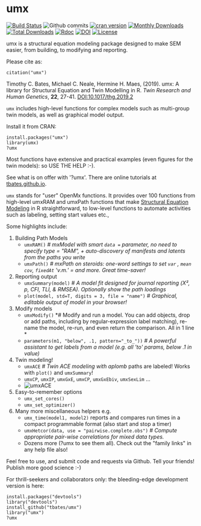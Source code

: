 # umx

[![Build Status](https://travis-ci.org/tbates/umx.svg?branch=master)](https://travis-ci.org/tbates/umx)
![Github commits](https://img.shields.io/github/commits-since/tbates/umx/latest.svg?colorB=green)
[![cran version](http://www.r-pkg.org/badges/version/umx)](https://cran.r-project.org/package=umx)
[![Monthly Downloads](http://cranlogs.r-pkg.org/badges/umx)](http://cranlogs.r-pkg.org/badges/umx)
[![Total Downloads](http://cranlogs.r-pkg.org/badges/grand-total/umx)](http://cranlogs.r-pkg.org/badges/grand-total/umx)
[![Rdoc](http://www.rdocumentation.org/badges/version/umx)](http://www.rdocumentation.org/packages/umx)
[![DOI](https://img.shields.io/badge/doi-10.1017/thg.2019.2-yellow.svg?style=flat)](https://doi.org/10.1017/thg.2019.2)
[![License](https://img.shields.io/cran/l/umx.svg)](https://cran.r-project.org/package=umx)


umx is a structural equation modeling package designed to make SEM easier, from building, to modifying and reporting.

Please cite as:

`citation("umx")`

Timothy C. Bates, Michael C. Neale, Hermine H. Maes, (2019). umx: A library for Structural Equation and Twin Modelling in R. *Twin Research and Human Genetics*, **22**, 27-41. [DOI:10.1017/thg.2019.2](https://doi.org/10.1017/thg.2019.2)

`umx` includes high-level functions for complex models such as multi-group twin models, as well as graphical model output.

Install it from CRAN:

```splus
install.packages("umx")
library(umx)
?umx
```

Most functions have extensive and practical examples (even figures for the twin models): so USE THE HELP :-).

See what is on offer with '?umx'. There are online tutorials at  [tbates.github.io](http://tbates.github.io).

`umx` stands for "user" OpenMx functions. It provides over 100 functions from high-level umxRAM and umxPath functions that make [Structural Equation Modeling](http://en.wikipedia.org/wiki/Structural_equation_modeling) in R straightforward, to low-level functions to automate activities such as labeling, setting start values etc.,

Some highlights include:

1. Building Path Models
	* `umxRAM()` *# mxModel with smart `data =` parameter, no need to specify type = "RAM", + auto-discovery of manifests and latents from the paths you write*
	* `umxPath()` *# mxPath on steroids: one-word settings to set `var` , `mean` `cov`, `fixedAt` 'v.m.' = and more. Great time-saver!*
2. Reporting output
	* `umxSummary(model)` # *A model fit designed for journal reporting (Χ², p, CFI, TLI, & RMSEA). Optionally show the path loadings*
	* `plot(model, std=T, digits = 3, file = "name")` # *Graphical, editable output of model in your browser!*
3. Modify models
	* `umxModify()` *# Modify and run a model. You can add objects, drop or add paths, including by regular-expression label matching), re-name the model, re-run, and even return the comparison. All in 1 line *
	* `parameters(m1, "below", .1, pattern="_to_"))` *# A powerful assistant to get labels from a model (e.g. all 'to' params, below .1 in value)*
4. Twin modeling!
	* `umxACE` *# Twin ACE modeling with aplomb* paths are labeled! Works with `plot()` and `umxSummary`!
	* `umxCP`, `umxIP`, `umxGxE`, `umxCP`, `umxGxEbiv`, `umxSexLim`  …
	* ![umxACE](https://github.com/tbates/umx/blob/master/man/figures/ACEunivariate.png)
5. Easy-to-remember options
	* `umx_set_cores()`
	* `umx_set_optimizer()`
6. Many more miscellaneous helpers e.g.
	* `umx_time(model1, model2)` reports and compares run times in a compact programmable format (also start and stop a timer)
	* `umxHetcor(data, use = "pairwise.complete.obs")` *# Compute appropriate pair-wise correlations for mixed data types.*
	* Dozens more (?umx to see them all). Check out the "family links" in any help file also!

Feel free to use, and submit code and requests via Github. Tell your friends! Publish more good science :-)


For thrill-seekers and collaborators only: the bleeding-edge development version is here:

```splus
install.packages("devtools")
library("devtools")
install_github("tbates/umx")
library("umx")
?umx
```
